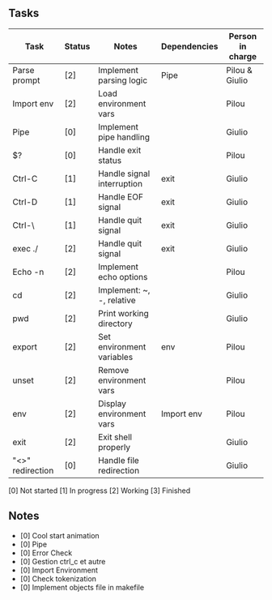 ## Tasks

| Task                | Status | Notes                     | Dependencies		|	Person in charge
|---------------------|--------|---------------------------|--------------------|---------------------
| Parse prompt        | [2]    | Implement parsing logic   |	Pipe			| Pilou & Giulio	|
| Import env          | [2]    | Load environment vars     |					| Pilou				|
| Pipe                | [0]    | Implement pipe handling   |					| Giulio			|
| $?                  | [0]    | Handle exit status        |					| Pilou				|
| Ctrl-C              | [1]    | Handle signal interruption|	exit			| Giulio			|
| Ctrl-D              | [1]    | Handle EOF signal         |	exit			| Giulio			|
| Ctrl-\              | [1]    | Handle quit signal        |	exit			| Giulio			|
| exec ./             | [2]    | Handle quit signal        |	exit			| Giulio			|
| Echo -n             | [2]    | Implement echo options    |					| Pilou				|
| cd                  | [2]    | Implement: ~, -, relative |					| Giulio			|
| pwd                 | [2]    | Print working directory   |					| Giulio			|
| export              | [2]    | Set environment variables |	env				| Pilou				|
| unset               | [2]    | Remove environment vars   |					| Pilou				|
| env                 | [2]    | Display environment vars  |	Import env		| Pilou				|
| exit                | [2]    | Exit shell properly       |					| Giulio			|
| "<>" redirection    | [0]    | Handle file redirection   | 					| Giulio			|

[0] Not started
[1] In progress
[2] Working
[3] Finished

## Notes

- [0] Cool start animation
- [0] Pipe
- [0] Error Check
- [0] Gestion ctrl_c et autre
- [0] Import Environment
- [0] Check tokenization
- [0] Implement objects file in makefile
